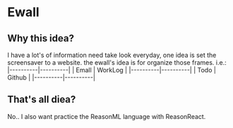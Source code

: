 # Ewall

## Why this idea?

I have a lot's of information need take look everyday, one idea is set the screensaver to a website. the ewall's idea is for organize those frames.
i.e.:
|----------|----------|
| Emall | WorkLog |
|----------|----------|
| Todo | Github |
|----------|----------|

## That's all diea?

No.. I also want practice the ReasonML language with ReasonReact.
